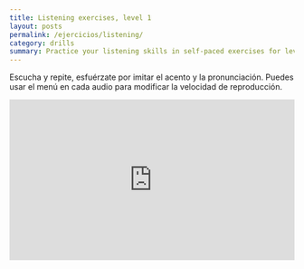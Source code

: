 ```yaml
---
title: Listening exercises, level 1
layout: posts
permalink: /ejercicios/listening/
category: drills
summary: Practice your listening skills in self-paced exercises for level 1. 
---
```


<style>
    .container {
    position: relative;
    width: 100%;
    height: 0;
    padding-bottom: 56.25%;
    }
    .video {
        position: absolute;
        top: 0;
        left: 0;
        width: 100%;
        height: 100%;
    }
</style>

Escucha y repite, esfuérzate por imitar el acento y la pronunciación. Puedes usar el menú en cada audio para modificar la velocidad de reproducción.

<div class="container">
    <iframe class="video" src="https://www.youtube.com/embed/videoseries?list=PLnzuXz_0et0iHttybSG8Q0-Cx9u4B3Fr4" frameborder="0" allowfullscreen></iframe>
</div>

<!--
<table class="listening-drill">
    <thead>
        <th>Topic</th>
        <th>Script</th>
        <th>Audio</th>
    </thead>
    <tfoot>
        <td colspan="3">&nbsp;</td>
    </tfoot>
    <tbody>
        <td>Occupations</td>
        <td>I am an artist / I´m an artist</td>
        <td>
            <audio controls src="/assets/audio/Le01Un01Ls01-01.wav">
                Tu navegador no soporta el elemento <code>audio</code>.
            </audio>
        </td>
    </tbody>
</table>
-->